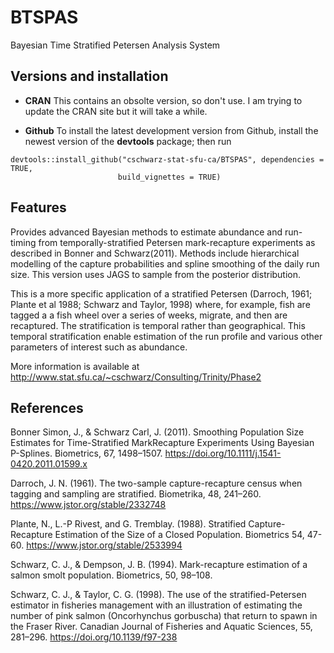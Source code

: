 # BTSPAS

Bayesian Time Stratified Petersen Analysis System

## Versions and installation

  * **CRAN** This contains an obsolte version, so don't use. I am trying
  to update the CRAN site but it will take a while.

  * **Github** To install the latest development version from Github, 
    install the newest version of the **devtools** package; then run
```
devtools::install_github("cschwarz-stat-sfu-ca/BTSPAS", dependencies = TRUE,
                        build_vignettes = TRUE)
```

## Features
Provides advanced Bayesian methods to estimate
abundance and run-timing from temporally-stratified
Petersen mark-recapture experiments as described in Bonner and Schwarz(2011). 
Methods include
hierarchical modelling of the capture probabilities
and spline smoothing of the daily run size. This version 
uses JAGS to sample from the posterior distribution.

This is a more specific application of a stratified Petersen (Darroch, 1961; Plante et al 1988; Schwarz and Taylor, 1998) where, for example,
fish are tagged a a fish wheel over a series of weeks, migrate, and then are recaptured. The stratification is temporal rather than
geographical. This temporal stratification enable estimation of the run profile and various other parameters of interest such as abundance.

More information is available at
http://www.stat.sfu.ca/~cschwarz/Consulting/Trinity/Phase2



## References
Bonner Simon, J., & Schwarz Carl, J. (2011). 
Smoothing Population Size Estimates for Time-Stratified MarkRecapture Experiments Using Bayesian P-Splines. 
Biometrics, 67, 1498–1507.
https://doi.org/10.1111/j.1541-0420.2011.01599.x 

Darroch, J. N. (1961). The two-sample capture-recapture census when tagging and sampling are stratified. Biometrika, 48, 241–260.
https://www.jstor.org/stable/2332748

Plante, N., L.-P Rivest, and G. Tremblay. (1988). Stratified Capture-Recapture Estimation of the Size of a Closed Population. Biometrics 54, 47-60.
https://www.jstor.org/stable/2533994

Schwarz, C. J., & Dempson, J. B. (1994).
Mark-recapture estimation of a salmon smolt population. 
Biometrics, 50, 98–108.

Schwarz, C. J., & Taylor, C. G. (1998). The use of the stratified-Petersen estimator in fisheries management with an illustration of estimating the number of pink salmon (Oncorhynchus gorbuscha) that return to spawn in the Fraser River. Canadian Journal of Fisheries and Aquatic Sciences, 55, 281–296.
https://doi.org/10.1139/f97-238


